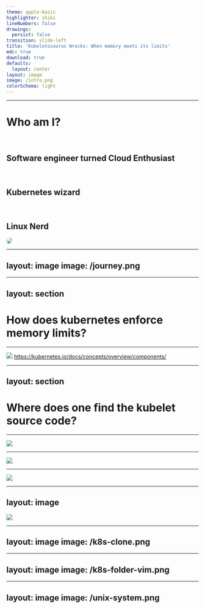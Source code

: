 ```yaml
---
theme: apple-basic
highlighter: shiki
lineNumbers: false
drawings:
  persist: false
transition: slide-left
title: 'Kubeletosaurus Wrecks: When memory meets its limits'
mdc: true
download: true
defaults:
  layout: center
layout: image
image: /intro.png
colorSchema: light
---
```


---

<div class="grid grid-cols-[1fr_35%] gap-6">

<div>
<h1 style="font-weight: bold;">Who am I?</h1>

<br/>

<h2>Software engineer turned Cloud Enthusiast <noto-cloud /></h2>
<br/>
<h2>Kubernetes wizard <noto-magic-wand /></h2>
<br/>
<h2>Linux Nerd <devicon-linux /></h2>
</div>

<div>
<img src="/profile_pic_compressed.jpg" style="border-radius: 50%;"/>
</div>

</div>

---
layout: image
image: /journey.png
---

---
layout: section
---

# How does kubernetes enforce memory limits?

---

![](/kubernetes-architecture.svg)
https://kubernetes.io/docs/concepts/overview/components/

---
layout: section
---

# Where does one find the kubelet source code?

---

![](/k8s-org.png)

---

![](/kubelet-readme.png)

---

![](/philosoraptor.png)

---
layout: image
---

<img src="/kubernetes-repo.png" style="max-height: 100%"/>

---
layout: image
image: /k8s-clone.png
---

---
layout: image
image: /k8s-folder-vim.png
---

---
layout: image
image: /unix-system.png
---

<div style="display: flex; flex-direction: row; justify-content: center; align-items: end; height: 100%;">

<p style="font-size: 40px; line-height: 50px; font-weight: bold; text-align: center;">
It's a GOLANG system!<br/>I know this!
</p>

</div>

---
layout: image
image: /k8s-kubelet.png
---

---
layout: image
image: /welcome-to-kubelet-source.png
---

<div style="display: flex; flex-direction: row; justify-content: center; align-items: end; height: 100%;">

<p style="font-size: 40px; line-height: 40px; font-weight: bold; text-align: center;">
Welcome,<br/> to the kubelet source code!
</p>

</div>

---
layout: section
---

# How does kubelet even start pods?

---
layout: full
---

<div class="full-center">

```go
// pkg/kubelet/kubelet.go:912
// Kubelet is the main kubelet implementation.
type Kubelet struct {
    // ...
}
```

</div>

---
layout: full
---

<div class="full-center">

```go
func (kl *Kubelet) SyncPod(ctx context.Context,
                           updateType kubetypes.SyncPodType,
                           pod, mirrorPod *v1.Pod,
                           podStatus *kubecontainer.PodStatus) (bool, error) {
	// ..
}
```

</div>

---
class: invert-colors
---

<div class="highlighted-listing">
    <h1 class="current">Creating mirror pod for static pods</h1>
    <h1 class="not-shown">Create Data directories for the pod</h1>
    <h1 class="not-shown">Fetch pull secrets</h1>
    <h1 class="not-shown">Register pod probes</h1>
</div>

---
layout: full
---

<div class="full-center">

```go {3-9}
func (kl *Kubelet) SyncPod(/*...*/) (isTerminal bool, err error) {
    // ...
	if kubetypes.IsStaticPod(pod) {
        // ...
        if err := kl.mirrorPodClient.CreateMirrorPod(pod); err != nil {
            // ...
        }
        // ...
	}
	// ...
}
```

</div>

---

# Pod object in the API server

<v-clicks>

# Cannot be controlled via API server

# Created via putting pod yaml at specific location

# Location configured by `staticPodPath`

</v-clicks>

---
class: invert-colors
---

<div class="highlighted-listing">
    <h1>Creating mirror pod for static pods</h1>
    <h1 class="current">Create Data directories for the pod</h1>
    <h1 class="not-shown">Fetch pull secrets</h1>
    <h1 class="not-shown">Register pod probes</h1>
</div>

---
layout: full
---

<div class="full-center">

```go {11-13}
func (kl *Kubelet) SyncPod(/*...*/) (isTerminal bool, err error) {
    // ...
	if kubetypes.IsStaticPod(pod) {
        // ...
        if err := kl.mirrorPodClient.CreateMirrorPod(pod); err != nil {
            // ...
        }
        // ...
	}
	// ...
	if err := kl.makePodDataDirs(pod); err != nil {
        // ...
	}
	// ...
}
```

</div>


---

# Folder on the host

<v-clicks>

# Kubelet stores pod related state

# E.g. effective hosts file, resolved secrets

</v-clicks>

---
layout: image
image: /unix-system-files.png
---

---
class: invert-colors
---

<div class="highlighted-listing">
    <h1>Creating mirror pod for static pods</h1>
    <h1>Create Data directories for the pod</h1>
    <h1 class="current">Fetch pull secrets</h1>
    <h1 class="not-shown">Register pod probes</h1>
</div>

---
layout: full
---

<div class="full-center">

```go {15}
func (kl *Kubelet) SyncPod(/*...*/) (isTerminal bool, err error) {
    // ...
	if kubetypes.IsStaticPod(pod) {
        // ...
        if err := kl.mirrorPodClient.CreateMirrorPod(pod); err != nil {
            // ...
        }
        // ...
	}
	// ...
	if err := kl.makePodDataDirs(pod); err != nil {
        // ...
	}
    // ...
    pullSecrets := kl.getPullSecretsForPod(pod)
	// ...
}
```

</div>

---
layout: image
image: magic-word-1.png
---

<div style="display: flex; flex-direction: column; justify-content: center; height: 100%;">

<p style="font-size: 40px; line-height: 35px; font-weight: bold; text-align: center;">
Me trying to pull an image from a private registry without credentials
</p>

<div style="flex-grow: 1"/>

<p style="font-size: 40px; line-height: 35px; font-weight: bold; text-align: center;">
Container registry:<br/>
Ah, Ah, Ah, <br/> you didn't say the magic word
</p>

</div>

---

# Used to authenticate with container registry

<v-clicks>

# Specified by `ImagePullSecrets` field in pod spec

</v-clicks>

---
layout: full
---

<div class="full-center">

```yaml {|9-10}
apiVersion: v1
kind: Pod
metadata:
  name: private-reg
spec:
  containers:
  - name: private-reg-container
    image: my-private-registry.com/important-image
  imagePullSecrets:
  - name: regcred
```

</div>

---
class: invert-colors
---

<div class="highlighted-listing">
    <h1>Creating mirror pod for static pods</h1>
    <h1>Create Data directories for the pod</h1>
    <h1>Fetch pull secrets</h1>
    <h1 class="current">Register pod probes</h1>
    <h1 class="not-shown">Register pod probes</h1>
</div>

---
layout: full
---

<div class="full-center">

```go {17}
func (kl *Kubelet) SyncPod(/*...*/) (isTerminal bool, err error) {
    // ...
    if kubetypes.IsStaticPod(pod) {
        // ...
        if err := kl.mirrorPodClient.CreateMirrorPod(pod); err != nil {
            // ...
        }
        // ...
    }
    // ...
    if err := kl.makePodDataDirs(pod); err != nil {
        // ...
    }
    // ...
    pullSecrets := kl.getPullSecretsForPod(pod)
    // ...
    kl.probeManager.AddPod(pod)
    // ...
}
```

</div>

---

# Setup of startup, readiness and liveness probes

<v-clicks>

# `probeManager` subsystem

</v-clicks>


---
class: invert-colors
---

<div class="highlighted-listing">
    <h1>Creating mirror pod for static pods</h1>
    <h1>Create Data directories for the pod</h1>
    <h1>Fetch pull secrets</h1>
    <h1>Register pod probes</h1>
    <h1 class="current">Call the container runtime's SyncPod callback</h1>
</div>

---
layout: full
---

<div class="full-center">

```go {11-12}
func (kl *Kubelet) SyncPod(/*...*/) (isTerminal bool, err error) {
	// ...
	if err := kl.makePodDataDirs(pod); err != nil {
        // ...
	}
    // ...
    pullSecrets := kl.getPullSecretsForPod(pod)
    // ...
	kl.probeManager.AddPod(pod)
    // ...
	result := kl.containerRuntime.SyncPod(todoCtx,
                    pod, podStatus, pullSecrets, kl.backOff)
	// ...
}
```

</div>

---
layout: full
---

<div class="full-center">

```go {3-4}
type Kubelet struct {
    // ...
	// Container runtime.
	containerRuntime kubecontainer.Runtime
    // ...
}
```

</div>

---
layout: full
---

<div class="full-center code-small-font">

```go {|3-4|5-6|8-13}
// pkg/kubelet/kuberuntime/kuberuntime_manager.go:1001
func (m *kubeGenericRuntimeManager) SyncPod(/*...*/) (result kubecontainer.PodSyncResult) {
    // Step 1: Compute sandbox and container changes.
	podContainerChanges := m.computePodActions(ctx, pod, podStatus)
	//  2. Kill pod sandbox if necessary.
	//  3. Kill any containers that should not be running.
	// ....
	// Step 4: Create a sandbox for the pod if necessary.
	if podContainerChanges.CreateSandbox {
		// ...
		podSandboxID, msg, err =  m.createPodSandbox(/*...*/)
		// ...
	}
	// ...
	start := func(/*...*/) error {
		if msg, err := m.startContainer(ctx, podSandboxID, /*...*/); err != nil { /*...*/ }
	}
	// Step 5: start ephemeral containers
	// Step 6: start init containers.
	// Step 8: start containers in podContainerChanges.ContainersToStart.
	for _, idx := range podContainerChanges.ContainersToStart {
		start(/*...*/)
	}
}
```

</div>

---
layout: full
---

<div class="full-center">

```go
func (m *kubeGenericRuntimeManager) createPodSandbox(/*...*/)
                                        (string, string, error) {
    // ...
	podSandBoxID, err :=
        m.runtimeService.RunPodSandbox(ctx, podSandboxConfig, runtimeHandler)
    // ...
}
```

</div>

---
layout: full
---

<div class="full-center">

```go {|2}
// pkg/kubelet/cri/remote/remote_runtime.go:49
// remoteRuntimeService is a gRPC implementation of internalapi.RuntimeService.
type remoteRuntimeService struct {
    // ...
}
```

</div>

---
layout: full
---

<div class="stack">
<img src="/cri.png" alt="">

<v-clicks>

<img src="/cri-highlighted.png" alt="">

<img src="/cri-highlighted-2.png" alt="">

</v-clicks>
</div>

---

```mermaid {scale: 1.5, theme: 'forest'}
graph LR

kubelet["Kubelet"]
cri("API\n(CRI)")
containerRuntime["Container Runtime"]

kubelet -- calls --> cri
 cri -. exposes .- containerRuntime
```

---
layout: section
---

# Container Runtime?

---
layout: full
---

<div class="stack">

<img src="/container-runtime.png" alt="">

<v-click>
<img src="/container-runtime-highlighted.png" alt="">
</v-click>

</div>

---

# Runs containers (duh!)

<v-clicks>

# containerD, CRI-O, Kata Containers, ...

</v-clicks>

---
layout: section
---

# What about Docker?

---

# Docker != CRI compliant

<v-click>


<div>

# Only usable through Dockershim
removed with 1.24

</div>

</v-click>

---
layout: image
image: life-finds-a-way.png
---

<div style="display: flex; flex-direction: row; justify-content: center; align-items: end; height: 100%;">

<p style="font-size: 40px; line-height: 35px; font-weight: bold; text-align: center;">
Docker, ahh, finds a way
</p>

</div>

---

# cri-dockerd

<v-click>

# CRI compliant adapter for docker socket

</v-click>

---

```mermaid {scale: 1.5, theme: 'forest'}
graph LR

dockerD["dockerD"]
dockerSocket("Docker Socket")
criDockerD["cri-dockerd"]
cri("Socket\n(CRI)")
kubelet["Kubelet"]

kubelet -- calls --> cri
cri -. exposes .- criDockerD
criDockerD -- calls --> dockerSocket
dockerD -. exposes .- dockerSocket
```

---
layout: section
---

# PodSandbox?

---

# Network Namespace

<v-clicks>

# Pause Container

# PodSandbox = wrapper around pause container + network namespace

</v-clicks>

---
layout: image
image: /hungry-trex.png
---

---
layout: image
image: /hungry-trex-eating.png
---

---
layout: full
---

<div class="full-center code-small-font">

```go {19-24|16-18}
// pkg/kubelet/kuberuntime/kuberuntime_manager.go:1001
func (m *kubeGenericRuntimeManager) SyncPod(/*...*/) (result kubecontainer.PodSyncResult) {
    // Step 1: Compute sandbox and container changes.
	podContainerChanges := m.computePodActions(ctx, pod, podStatus)

	//  2. Kill pod sandbox if necessary.
	//  3. Kill any containers that should not be running.
	// ....
	// Step 4: Create a sandbox for the pod if necessary.
	if podContainerChanges.CreateSandbox {
		// ...
		podSandboxID, msg, err =  m.createPodSandbox(/*...*/)
		// ...
	}
	// ...
	start := func(/*...*/) error {
		if msg, err := m.startContainer(ctx, podSandboxID, /*...*/); err != nil { /*...*/ }
	}
	// Step 5: start ephemeral containers
	// Step 6: start init containers.
	// Step 8: start containers in podContainerChanges.ContainersToStart.
	for _, idx := range podContainerChanges.ContainersToStart {
		start(/*...*/)
	}
}
```

</div>

---
layout: full
---

<div class="full-center code-extra-small-font">

```go {|3-4|6-9}
func (m *kubeGenericRuntimeManager) startContainer(ctx context.Context, podSandboxID string, /*...*/) (string, error) {
	// ...
	// Step 1: pull the image.
	imageRef, msg, err := m.imagePuller.EnsureImageExists(ctx, pod, container, pullSecrets, podSandboxConfig)
	// ...
	// Step 2: create the container.
	// ..	.
	containerConfig, cleanupAction, err := m.generateContainerConfig(ctx, container, pod, restartCount,
																	 podIP, imageRef, podIPs, target)
	// ...
	containerID, err := m.runtimeService.CreateContainer(ctx, podSandboxID, containerConfig, podSandboxConfig)
	// ...
	// Step 3: start the container.
	err = m.runtimeService.StartContainer(ctx, containerID)
	// ...
}
```

</div>

---
layout: full
---

<div class="full-center">

```go {|3|4|8-9|11-12|11}
type ContainerConfig struct {
	// ...
	Image *ImageSpec
	Command []string
	Args []string
	WorkingDir string
	Envs []*KeyValue
	Mounts []*Mount
	Devices []*Device
	// ...
	Linux *LinuxContainerConfig
	Windows *WindowsContainerConfig
}
```
</div>

---
layout: full
---

<div class="full-center">

```go {|3}
type LinuxContainerConfig struct {
	// Resources specification for the container.
	Resources *LinuxContainerResources
	// LinuxContainerSecurityContext configuration for the container.
	SecurityContext      *LinuxContainerSecurityContext
}
```

</div>

---
layout: full
---

<div class="full-center">

```go
type LinuxContainerResources struct {
	CpuPeriod int64
	CpuQuota int64
	CpuShares int64
	MemoryLimitInBytes int64
	// ...
	HugepageLimits []*HugepageLimit
	// ...
}
```

</div>

---
layout: full
---

<div class="full-center">

```go {|5}
type LinuxContainerConfig struct {
	// Resources specification for the container.
	Resources *LinuxContainerResources
	// LinuxContainerSecurityContext configuration for the container.
	SecurityContext      *LinuxContainerSecurityContext
}
```

</div>

---
layout: full
---

<div class="full-center">

```go
type LinuxContainerSecurityContext struct {
	Capabilities *Capability
	Privileged bool
	// ...
	RunAsUser *Int64Value
	RunAsGroup *Int64Value
	// ...
}
```

</div>

---
layout: full
---

<div class="full-center code-extra-small-font">

```go {|11-14}
func (m *kubeGenericRuntimeManager) startContainer(ctx context.Context, podSandboxID string, /*...*/) (string, error) {
	// ...
	// Step 1: pull the image.
	imageRef, msg, err := m.imagePuller.EnsureImageExists(ctx, pod, container, pullSecrets, podSandboxConfig)
	// ...
	// Step 2: create the container.
	// ...
	containerConfig, cleanupAction, err := m.generateContainerConfig(ctx, container, pod, restartCount,
																	 podIP, imageRef, podIPs, target)
	// ...
	containerID, err := m.runtimeService.CreateContainer(ctx, podSandboxID, containerConfig, podSandboxConfig)
	// ...
	// Step 3: start the container.
	err = m.runtimeService.StartContainer(ctx, containerID)
	// ...
}
```

</div>

---

```mermaid {scale: 1.5, theme: 'forest'}
graph LR

kubelet["Kubelet"]
cri("Socket\n(CRI)")
containerRuntime["Container Runtime"]

kubelet -- calls --> cri
 cri -. exposes .- containerRuntime
```

---
layout: section
---

# How does kubernetes enforce memory limits?

---
layout: full
---

<div class="full-center">

```go {|5}
type LinuxContainerResources struct {
	CpuPeriod int64
	CpuQuota int64
	CpuShares int64
	MemoryLimitInBytes int64
	// ...
	HugepageLimits []*HugepageLimit
	// ...
}
```

</div>

---
layout: image
image: /you-did-it.png
---

<div style="display: flex; flex-direction: row; justify-content: center; align-items: end; height: 100%;">

<p style="font-size: 50px; font-weight: bold; text-align: center;">
We did it!
</p>

</div>

---
layout: section
---

# Summary Time!

---

## CRI specifies API how kublet interact with container runtime

<br/>

<v-clicks>

<div>

## Various implementation of container runtimes (CRI-O, containerD, kata containers)<!-- .element: class="fragment" data-fragment-index="1" -->
<br/>
</div>

<div>

## Container runtime is actually running containers<!-- .element: class="fragment" data-fragment-index="2" -->

<br/>

</div>


<div>

## Resource limits are imposed by container runtime<!-- .element: class="fragment" data-fragment-index="3" -->

</div>

</v-clicks>

---
layout: image
image: /making-a-fortune.png
---

<div style="display: flex; flex-direction: row; justify-content: center; align-items: end; height: 100%;">

<p style="font-size: 35px; line-height: 35px; font-weight: bold; text-align: center;">
I am going to make a whole talk/blog <br/> series out of this
</p>

</div>

---

# Checkout https://patrickpichler.dev

---
layout: image
image: /outro.png
---

<div style="display: flex; flex-direction: row; justify-content: center; align-items: center; height: 100%;">

<p style="font-size: 70px; font-weight: bold; text-align: center;">
The End
</p>

</div>
